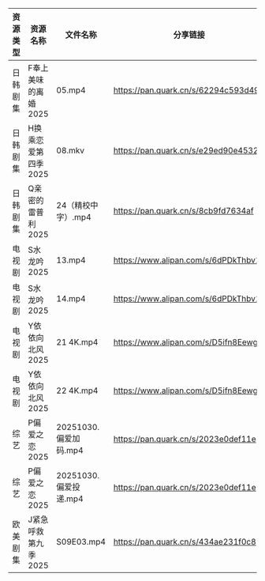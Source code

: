 | 资源类型 | 资源名称         | 文件名称              | 分享链接                                 | 更新时间                |
| ---- | ------------ | ----------------- | ------------------------------------ | ------------------- |
| 日韩剧集 | F奉上美味的离婚2025 | 05.mp4            | https://pan.quark.cn/s/62294c593d49  | 2025-10-30 13:19:04 |
| 日韩剧集 | H换乘恋爱第四季2025 | 08.mkv            | https://pan.quark.cn/s/e29ed90e4532  | 2025-10-30 13:19:47 |
| 日韩剧集 | Q亲密的雷普利2025  | 24（精校中字）.mp4      | https://pan.quark.cn/s/8cb9fd7634af  | 2025-10-30 13:22:40 |
| 电视剧  | S水龙吟2025     | 13.mp4            | https://www.alipan.com/s/6dPDkThbv1x | 2025-10-30 10:03:36 |
| 电视剧  | S水龙吟2025     | 14.mp4            | https://www.alipan.com/s/6dPDkThbv1x | 2025-10-30 10:03:35 |
| 电视剧  | Y依依向北风2025   | 21 4K.mp4         | https://www.alipan.com/s/D5ifn8EewgV | 2025-10-30 10:04:04 |
| 电视剧  | Y依依向北风2025   | 22 4K.mp4         | https://www.alipan.com/s/D5ifn8EewgV | 2025-10-30 10:04:04 |
| 综艺   | P偏爱之恋2025    | 20251030.偏爱加码.mp4 | https://pan.quark.cn/s/2023e0def11e  | 2025-10-30 13:29:45 |
| 综艺   | P偏爱之恋2025    | 20251030.偏爱投递.mp4 | https://pan.quark.cn/s/2023e0def11e  | 2025-10-30 13:29:49 |
| 欧美剧集 | J紧急呼救第九季2025 | S09E03.mp4        | https://pan.quark.cn/s/434ae231f0c8  | 2025-10-30 10:20:17 |
